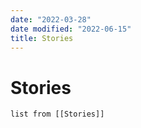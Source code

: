 ```yaml
---
date: "2022-03-28"
date modified: "2022-06-15"
title: Stories
---
```


# Stories
```dataview
list from [[Stories]]
```
```
```
